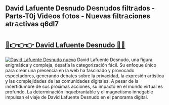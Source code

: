 ## David Lafuente Desnudo D𝚎sn𝚞dos filtr𝚊dos - Parts-T0j Vid𝚎os f𝚘tos - N𝚞evas filtr𝚊ciones atr𝚊ctivas q6dI7

# <h2><a href="http://mbavubn.tromn.icu/?c=David+Lafuente+Desnudo">🔗👉👉👉 David Lafuente Desnudo 🔗🔗</a></h2>

[![David Lafuente Desnudo nuevo](https://i.imgur.com/pEAQMta.gif)](http://mbavubn.tromn.icu/?c=David+Lafuente+Desnudo)
David Lafuente Desnudo, una figura enigmática y compleja, desafía la categorización fácil. Su enfoque único para crear una presencia en la web ha fascinado y provocado espectadores, generando debates sobre la privacidad, la expresión artística y las complejidades de las comunidades digitales. A pesar de la incertidumbre de sus próximas acciones, su impacto en el mundo virtual es profundo. La determinación inquebrantable y el magnetismo innegable impulsan el viaje de David Lafuente Desnudo en el panorama digital.
